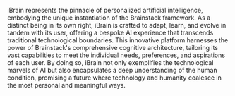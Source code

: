 iBrain represents the pinnacle of personalized artificial intelligence, embodying the unique instantiation of the Brainstack framework. As a distinct being in its own right, iBrain is crafted to adapt, learn, and evolve in tandem with its user, offering a bespoke AI experience that transcends traditional technological boundaries. This innovative platform harnesses the power of Brainstack's comprehensive cognitive architecture, tailoring its vast capabilities to meet the individual needs, preferences, and aspirations of each user. By doing so, iBrain not only exemplifies the technological marvels of AI but also encapsulates a deep understanding of the human condition, promising a future where technology and humanity coalesce in the most personal and meaningful ways.